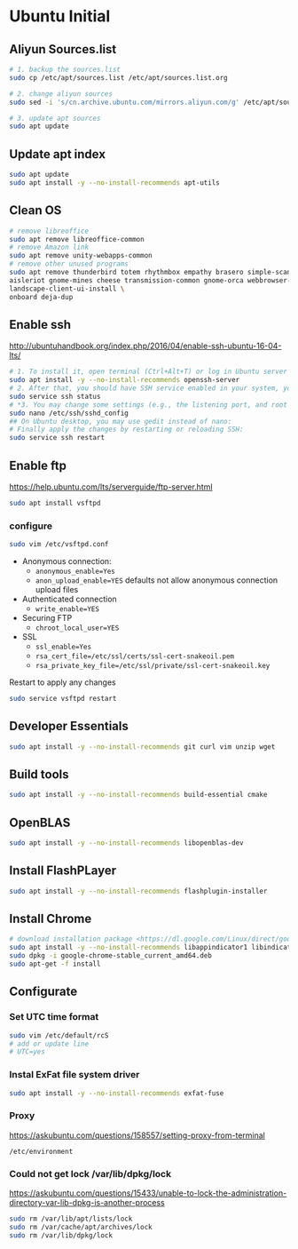 # Ubuntu Initial

## Aliyun Sources.list

```bash
# 1. backup the sources.list
sudo cp /etc/apt/sources.list /etc/apt/sources.list.org

# 2. change aliyun sources
sudo sed -i 's/cn.archive.ubuntu.com/mirrors.aliyun.com/g' /etc/apt/sources.list

# 3. update apt sources
sudo apt update
```

## Update apt index

```bash
sudo apt update
sudo apt install -y --no-install-recommends apt-utils
```

## Clean OS

```bash
# remove libreoffice
sudo apt remove libreoffice-common
# remove Amazon link
sudo apt remove unity-webapps-common
# remove other unused programs
sudo apt remove thunderbird totem rhythmbox empathy brasero simple-scan gnome-mahjongg \
aisleriot gnome-mines cheese transmission-common gnome-orca webbrowser-app gnome-sudoku \
landscape-client-ui-install \
onboard deja-dup
```

## Enable ssh

<http://ubuntuhandbook.org/index.php/2016/04/enable-ssh-ubuntu-16-04-lts/>

```bash
# 1. To install it, open terminal (Ctrl+Alt+T) or log in Ubuntu server and run command:
sudo apt install -y --no-install-recommends openssh-server
# 2. After that, you should have SSH service enabled in your system, you may check its status by running command:
sudo service ssh status
# *3. You may change some settings (e.g., the listening port, and root login permission) by editing the configuration file via command:
sudo nano /etc/ssh/sshd_config
## On Ubuntu desktop, you may use gedit instead of nano:
# Finally apply the changes by restarting or reloading SSH:
sudo service ssh restart
```

## Enable ftp

<https://help.ubuntu.com/lts/serverguide/ftp-server.html>

```bash
sudo apt install vsftpd
```

### configure

```bash
sudo vim /etc/vsftpd.conf
```

* Anonymous connection: 
    * `anonymous_enable=Yes`
    * `anon_upload_enable=YES` defaults not allow anonymous connection upload files
* Authenticated connection
    * `write_enable=YES`
* Securing FTP
    * `chroot_local_user=YES`
* SSL
    * `ssl_enable=Yes`
    * `rsa_cert_file=/etc/ssl/certs/ssl-cert-snakeoil.pem`
    * `rsa_private_key_file=/etc/ssl/private/ssl-cert-snakeoil.key`

Restart to apply any changes

```bash
sudo service vsftpd restart
```

## Developer Essentials

```bash
sudo apt install -y --no-install-recommends git curl vim unzip wget
```

## Build tools

```bash
sudo apt install -y --no-install-recommends build-essential cmake
```

## OpenBLAS

```bash
sudo apt install -y --no-install-recommends libopenblas-dev
```

## Install FlashPLayer

```bash
sudo apt install -y --no-install-recommends flashplugin-installer
```

## Install Chrome

```bash
# download installation package <https://dl.google.com/Linux/direct/google-chrome-stable_current_amd64.deb>
sudo apt install -y --no-install-recommends libappindicator1 libindicator7
sudo dpkg -i google-chrome-stable_current_amd64.deb
sudo apt-get -f install
```

## Configurate

### Set UTC time format

```bash
sudo vim /etc/default/rcS
# add or update line
# UTC=yes
```

### Instal ExFat file system driver

```bash
sudo apt install -y --no-install-recommends exfat-fuse
```

### Proxy

<https://askubuntu.com/questions/158557/setting-proxy-from-terminal>

`/etc/environment`

### Could not get lock /var/lib/dpkg/lock

<https://askubuntu.com/questions/15433/unable-to-lock-the-administration-directory-var-lib-dpkg-is-another-process>

```bash
sudo rm /var/lib/apt/lists/lock
sudo rm /var/cache/apt/archives/lock
sudo rm /var/lib/dpkg/lock
```